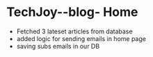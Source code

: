 # TechJoy--blog- Home 

- Fetched 3 lateset articles from database
- added logic for sending emails in home page
- saving subs emails in our DB
